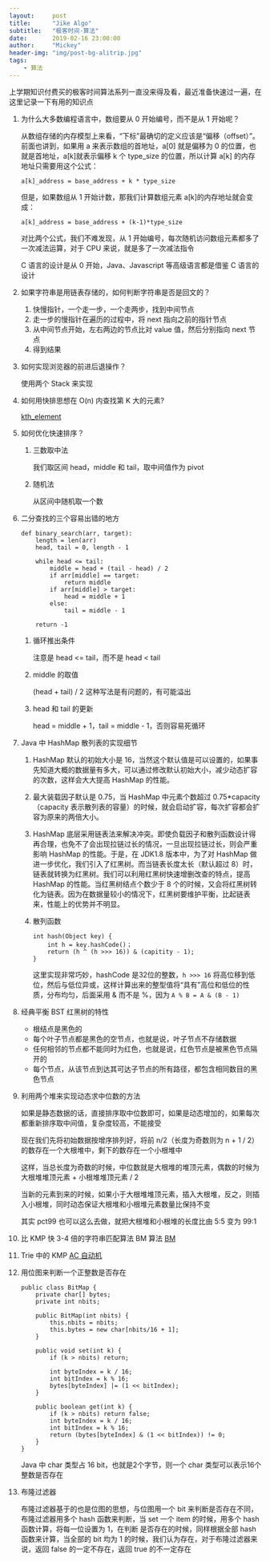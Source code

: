 ```yaml
---
layout:     post
title:      "Jike Algo"
subtitle:   "极客时间-算法"
date:       2019-02-16 23:00:00
author:     "Mickey"
header-img: "img/post-bg-alitrip.jpg"
tags:
    - 算法
---
```


上学期知识付费买的极客时间算法系列一直没来得及看，最近准备快速过一遍，在这里记录一下有用的知识点

1. 为什么大多数编程语言中，数组要从 0 开始编号，而不是从 1 开始呢？

	从数组存储的内存模型上来看，“下标”最确切的定义应该是“偏移（offset）”。前面也讲到，如果用 a 来表示数组的首地址，a[0] 就是偏移为 0 的位置，也就是首地址，a[k]就表示偏移 k 个 type_size 的位置，所以计算 a[k] 的内存地址只需要用这个公式：

	```
	a[k]_address = base_address + k * type_size
	```
	
	但是，如果数组从 1 开始计数，那我们计算数组元素 a[k]的内存地址就会变成：
	
	```
	a[k]_address = base_address + (k-1)*type_size
	```
	
	对比两个公式，我们不难发现，从 1 开始编号，每次随机访问数组元素都多了一次减法运算，对于 CPU 来说，就是多了一次减法指令
	
	C 语言的设计是从 0 开始，Java、Javascript 等高级语言都是借鉴 C 语言的设计

2. 如果字符串是用链表存储的，如何判断字符串是否是回文的？
 
    1. 快慢指针，一个走一步，一个走两步，找到中间节点
    2. 走一步的慢指针在遍历的过程中，将 next 指向之前的指针节点
    3. 从中间节点开始，左右两边的节点比对 value 值，然后分别指向 next 节点
    4. 得到结果

3. 如何实现浏览器的前进后退操作？

    使用两个 Stack 来实现

4. 如何用快排思想在 O(n) 内查找第 K 大的元素?

    [kth_element](https://github.com/mickey0524/classical-data-structure-algorithm/blob/master/kth_element.py)

5. 如何优化快速排序？

    1. 三数取中法

        我们取区间 head，middle 和 tail，取中间值作为 pivot

    2. 随机法

        从区间中随机取一个数

6. 二分查找的三个容易出错的地方

    ```
    def binary_search(arr, target):
        length = len(arr)
        head, tail = 0, length - 1
        
        while head <= tail:
            middle = head + (tail - head) / 2
            if arr[middle] == target:
                return middle
            if arr[middle] > target:
                head = middle + 1
            else:
                tail = middle - 1
        
        return -1
    ```

    1. 循环推出条件

        注意是 head <= tail，而不是 head < tail
    
    2. middle 的取值

        (head + tail) / 2 这种写法是有问题的，有可能溢出

    3. head 和 tail 的更新

        head = middle + 1，tail = middle - 1，否则容易死循环
        
7. Java 中 HashMap 散列表的实现细节

	1. HashMap 默认的初始大小是 16，当然这个默认值是可以设置的，如果事先知道大概的数据量有多大，可以通过修改默认初始大小，减少动态扩容的次数，这样会大大提高 HashMap 的性能。
	2. 最大装载因子默认是 0.75，当 HashMap 中元素个数超过 0.75\*capacity（capacity 表示散列表的容量）的时候，就会启动扩容，每次扩容都会扩容为原来的两倍大小。
	3. HashMap 底层采用链表法来解决冲突。即使负载因子和散列函数设计得再合理，也免不了会出现拉链过长的情况，一旦出现拉链过长，则会严重影响 HashMap 的性能。于是，在 JDK1.8 版本中，为了对 HashMap 做进一步优化，我们引入了红黑树。而当链表长度太长（默认超过 8）时，链表就转换为红黑树。我们可以利用红黑树快速增删改查的特点，提高 HashMap 的性能。当红黑树结点个数少于 8 个的时候，又会将红黑树转化为链表。因为在数据量较小的情况下，红黑树要维护平衡，比起链表来，性能上的优势并不明显。
	4. 散列函数

		```
		int hash(Object key) {
			int h = key.hashCode()；
			return (h ^ (h >>> 16)) & (capitity - 1);
		}
		```
		
		这里实现非常巧妙，hashCode 是32位的整数，`h >>> 16` 将高位移到低位，然后与低位异或，这样计算出来的整型值将“具有”高位和低位的性质，分布均匀，后面采用 & 而不是 %，因为 `A % B = A & (B - 1)`

8. 经典平衡 BST 红黑树的特性

    * 根结点是黑色的
    * 每个叶子节点都是黑色的空节点，也就是说，叶子节点不存储数据
    * 任何相邻的节点都不能同时为红色，也就是说，红色节点是被黑色节点隔开的
    * 每个节点，从该节点到达其可达子节点的所有路径，都包含相同数目的黑色节点

9. 利用两个堆来实现动态求中位数的方法

    如果是静态数据的话，直接排序取中位数即可，如果是动态增加的，如果每次都重新排序取中间值，复杂度较高，不能接受

    现在我们先将初始数据按增序排列好，将前 n/2（长度为奇数则为 n + 1 / 2） 的数存在一个大根堆中，剩下的数存在一个小根堆中

    这样，当总长度为奇数的时候，中位数就是大根堆的堆顶元素，偶数的时候为 大根堆堆顶元素 + 小根堆堆顶元素 / 2

    当新的元素到来的时候，如果小于大根堆堆顶元素，插入大根堆，反之，则插入小根堆，同时动态保证大根堆和小根堆元素数量比保持不变

    其实 pct99 也可以这么去做，就把大根堆和小根堆的长度比由 5:5 变为 99:1

10. 比 KMP 快 3-4 倍的字符串匹配算法 BM 算法 [BM](https://time.geekbang.org/column/article/71525#previewimg)

11. Trie 中的 KMP [AC 自动机](https://time.geekbang.org/column/article/72810#previewimg)

12. 用位图来判断一个正整数是否存在

    ```
    public class BitMap {
        private char[] bytes;
        private int nbits;
        
        public BitMap(int nbits) {
            this.nbits = nbits;
            this.bytes = new char[nbits/16 + 1];
        }

        public void set(int k) {
            if (k > nbits) return;

            int byteIndex = k / 16;
            int bitIndex = k % 16;
            bytes[byteIndex] |= (1 << bitIndex);
        }

        public boolean get(int k) {
            if (k > nbits) return false;
            int byteIndex = k / 16;
            int bitIndex = k % 16;
            return (bytes[byteIndex] & (1 << bitIndex)) != 0;       
        }
    }
    ```

    Java 中 char 类型占 16 bit，也就是2个字节，则一个 char 类型可以表示16个整数是否存在

13. 布隆过滤器
    
    布隆过滤器基于的也是位图的思想，与位图用一个 bit 来判断是否存在不同，布隆过滤器用多个 hash 函数来判断，当 set 一个 item 的时候，用多个 hash 函数计算，将每一位设置为 1，在判断
是否存在的时候，同样根据全部 hash 函数来计算，当全部的 bit 均为 1 的时候，我们认为存在，对于布隆过滤器来说，返回 false 的一定不存在，返回 true 的不一定存在
    

